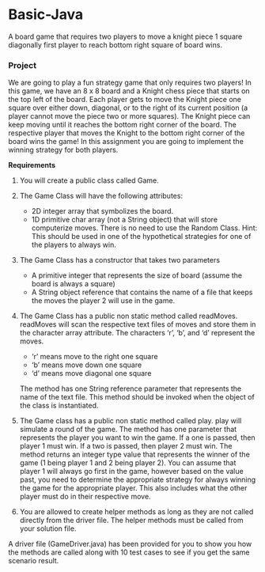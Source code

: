 # Basic-Java
A board game that requires two players to move a knight piece 1 square diagonally first player to reach bottom right square of board wins. 

### Project ### 

We are going to play a fun strategy game that only requires two players! In this game, we have an 8 x 8 board and a Knight chess piece that starts on the top left of the board. Each player gets to move the Knight piece one square over either down, diagonal, or to the right of its current position (a player cannot move the piece two or more squares). The Knight piece can keep moving until it reaches the bottom right corner of the board. The respective player that moves the Knight to the bottom right corner of the board wins the game! In this assignment you are going to implement the winning strategy for both players.

**Requirements**
1. You will create a public class called Game.
2. The Game Class will have the following attributes:
   * 2D integer array that symbolizes the board.
   * 1D primitive char array (not a String object) that will store computerize moves. There is no need to use the Random Class. Hint: This should be used in one of the
hypothetical strategies for one of the players to always win.
3. The Game Class has a constructor that takes two parameters
   * A primitive integer that represents the size of board (assume the board is always a square)
   * A String object reference that contains the name of a file that keeps the moves the player 2 will use in the game.
4. The Game Class has a public non static method called readMoves. readMoves will scan the respective text files of moves and store them in the character array attribute. The characters ‘r’, ‘b’, and ‘d’ represent the moves.
   * ‘r’ means move to the right one square
   * ‘b’ means move down one square
   * ‘d’ means move diagonal one square
   
   The method has one String reference parameter that represents the name of the text file. 
   This method should be invoked when the object of the class is instantiated.

5. The Game class has a public non static method called play. play will simulate a round of the game. The method has one parameter that represents the player you want to win the game. If a one is passed, then player 1 must win. If a two is passed, then player 2 must win. The method returns an integer type value that represents the winner of the game (1 being player 1 and 2 being player 2). You can assume that player 1 will always go first in the game, however based on the value past, you need to determine the appropriate strategy for always winning the game for the appropriate player. This also includes what the other player must do in their respective move.
6. You are allowed to create helper methods as long as they are not called directly from the driver file. The helper methods must be called from your solution file.

A driver file (GameDriver.java) has been provided for you to show you how the methods are called along with 10 test cases to see if you get the same scenario result.
